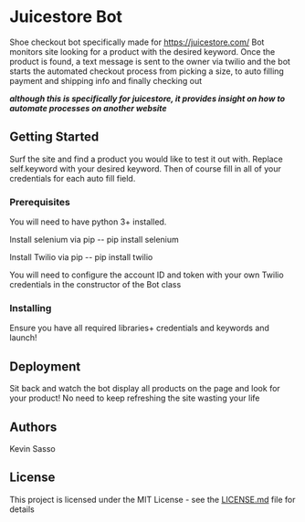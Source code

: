 # Juicestore Bot

Shoe checkout bot specifically made for https://juicestore.com/
Bot monitors site looking for a product with the desired keyword. Once the product is found, a text message is sent to the owner via twilio 
and the bot starts the automated checkout process from picking a size, to auto filling payment and shipping info and finally checking out

***although this is specifically for  juicestore, it provides insight on how to automate processes on another website***


## Getting Started
Surf the site and find a product you would like to test it out with. Replace self.keyword with your desired keyword.
Then of course fill in all of your credentials for each auto fill field.
### Prerequisites

You will  need to have python 3+ installed. 

Install selenium via pip -- pip install selenium

Install Twilio via pip -- pip install twilio

You will need to configure the account ID and token with your own Twilio credentials in the constructor of the Bot class


### Installing

Ensure you have all required libraries+ credentials and keywords and launch! 
## Deployment

Sit back and watch the bot display all products on the page and look for your product! No need to keep refreshing the site wasting your life

## Authors

Kevin Sasso
## License

This project is licensed under the MIT License - see the [LICENSE.md](LICENSE.md) file for details

